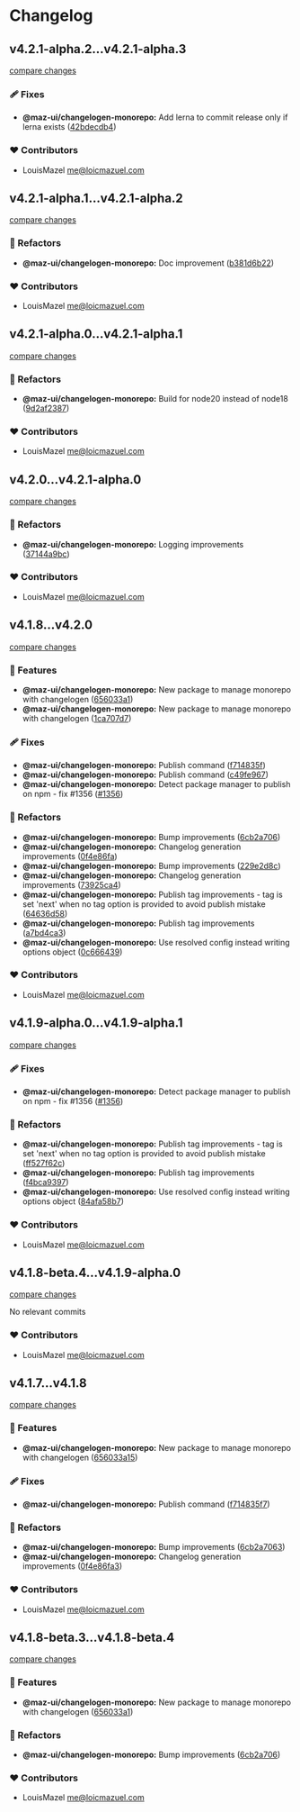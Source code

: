 # Changelog

## v4.2.1-alpha.2...v4.2.1-alpha.3

[compare changes](https://github.com/LouisMazel/maz-ui/compare/v4.2.1-alpha.2...v4.2.1-alpha.3)

### 🩹 Fixes

- **@maz-ui/changelogen-monorepo:** Add lerna to commit release only if lerna exists ([42bdecdb4](https://github.com/LouisMazel/maz-ui/commit/42bdecdb4))

### ❤️ Contributors

- LouisMazel <me@loicmazuel.com>


## v4.2.1-alpha.1...v4.2.1-alpha.2

[compare changes](https://github.com/LouisMazel/maz-ui/compare/v4.2.1-alpha.1...v4.2.1-alpha.2)

### 💅 Refactors

- **@maz-ui/changelogen-monorepo:** Doc improvement ([b381d6b22](https://github.com/LouisMazel/maz-ui/commit/b381d6b22))

### ❤️ Contributors

- LouisMazel <me@loicmazuel.com>


## v4.2.1-alpha.0...v4.2.1-alpha.1

[compare changes](https://github.com/LouisMazel/maz-ui/compare/v4.2.1-alpha.0...v4.2.1-alpha.1)

### 💅 Refactors

- **@maz-ui/changelogen-monorepo:** Build for node20 instead of node18 ([9d2af2387](https://github.com/LouisMazel/maz-ui/commit/9d2af2387))

### ❤️ Contributors

- LouisMazel <me@loicmazuel.com>


## v4.2.0...v4.2.1-alpha.0

[compare changes](https://github.com/LouisMazel/maz-ui/compare/v4.2.0...v4.2.1-alpha.0)

### 💅 Refactors

- **@maz-ui/changelogen-monorepo:** Logging improvements ([37144a9bc](https://github.com/LouisMazel/maz-ui/commit/37144a9bc))

### ❤️ Contributors

- LouisMazel <me@loicmazuel.com>


## v4.1.8...v4.2.0

[compare changes](https://github.com/LouisMazel/maz-ui/compare/v4.1.8...v4.2.0)

### 🚀 Features

- **@maz-ui/changelogen-monorepo:** New package to manage monorepo with changelogen ([656033a1](https://github.com/LouisMazel/maz-ui/commit/656033a1))
- **@maz-ui/changelogen-monorepo:** New package to manage monorepo with changelogen ([1ca707d7](https://github.com/LouisMazel/maz-ui/commit/1ca707d7))

### 🩹 Fixes

- **@maz-ui/changelogen-monorepo:** Publish command ([f714835f](https://github.com/LouisMazel/maz-ui/commit/f714835f))
- **@maz-ui/changelogen-monorepo:** Publish command ([c49fe967](https://github.com/LouisMazel/maz-ui/commit/c49fe967))
- **@maz-ui/changelogen-monorepo:** Detect package manager to publish on npm - fix #1356 ([#1356](https://github.com/LouisMazel/maz-ui/issues/1356))

### 💅 Refactors

- **@maz-ui/changelogen-monorepo:** Bump improvements ([6cb2a706](https://github.com/LouisMazel/maz-ui/commit/6cb2a706))
- **@maz-ui/changelogen-monorepo:** Changelog generation improvements ([0f4e86fa](https://github.com/LouisMazel/maz-ui/commit/0f4e86fa))
- **@maz-ui/changelogen-monorepo:** Bump improvements ([229e2d8c](https://github.com/LouisMazel/maz-ui/commit/229e2d8c))
- **@maz-ui/changelogen-monorepo:** Changelog generation improvements ([73925ca4](https://github.com/LouisMazel/maz-ui/commit/73925ca4))
- **@maz-ui/changelogen-monorepo:** Publish tag improvements - tag is set 'next' when no tag option is provided to avoid publish mistake ([64636d58](https://github.com/LouisMazel/maz-ui/commit/64636d58))
- **@maz-ui/changelogen-monorepo:** Publish tag improvements ([a7bd4ca3](https://github.com/LouisMazel/maz-ui/commit/a7bd4ca3))
- **@maz-ui/changelogen-monorepo:** Use resolved config instead writing options object ([0c666439](https://github.com/LouisMazel/maz-ui/commit/0c666439))

### ❤️ Contributors

- LouisMazel <me@loicmazuel.com>


## v4.1.9-alpha.0...v4.1.9-alpha.1

[compare changes](https://github.com/LouisMazel/maz-ui/compare/v4.1.9-alpha.0...v4.1.9-alpha.1)

### 🩹 Fixes

- **@maz-ui/changelogen-monorepo:** Detect package manager to publish on npm - fix #1356 ([#1356](https://github.com/LouisMazel/maz-ui/issues/1356))

### 💅 Refactors

- **@maz-ui/changelogen-monorepo:** Publish tag improvements - tag is set 'next' when no tag option is provided to avoid publish mistake ([ff527f62c](https://github.com/LouisMazel/maz-ui/commit/ff527f62c))
- **@maz-ui/changelogen-monorepo:** Publish tag improvements ([f4bca9397](https://github.com/LouisMazel/maz-ui/commit/f4bca9397))
- **@maz-ui/changelogen-monorepo:** Use resolved config instead writing options object ([84afa58b7](https://github.com/LouisMazel/maz-ui/commit/84afa58b7))

### ❤️ Contributors

- LouisMazel <me@loicmazuel.com>


## v4.1.8-beta.4...v4.1.9-alpha.0

[compare changes](https://github.com/LouisMazel/maz-ui/compare/v4.1.8-beta.4...v4.1.9-alpha.0)

No relevant commits

### ❤️ Contributors

- LouisMazel <me@loicmazuel.com>


## v4.1.7...v4.1.8

[compare changes](https://github.com/LouisMazel/maz-ui/compare/v4.1.7...v4.1.8)

### 🚀 Features

- **@maz-ui/changelogen-monorepo:** New package to manage monorepo with changelogen ([656033a15](https://github.com/LouisMazel/maz-ui/commit/656033a15))

### 🩹 Fixes

- **@maz-ui/changelogen-monorepo:** Publish command ([f714835f7](https://github.com/LouisMazel/maz-ui/commit/f714835f7))

### 💅 Refactors

- **@maz-ui/changelogen-monorepo:** Bump improvements ([6cb2a7063](https://github.com/LouisMazel/maz-ui/commit/6cb2a7063))
- **@maz-ui/changelogen-monorepo:** Changelog generation improvements ([0f4e86fa3](https://github.com/LouisMazel/maz-ui/commit/0f4e86fa3))

### ❤️ Contributors

- LouisMazel <me@loicmazuel.com>


## v4.1.8-beta.3...v4.1.8-beta.4

[compare changes](https://github.com/LouisMazel/maz-ui/compare/v4.1.8-beta.3...v4.1.8-beta.4)

### 🚀 Features

- **@maz-ui/changelogen-monorepo:** New package to manage monorepo with changelogen ([656033a1](https://github.com/LouisMazel/maz-ui/commit/656033a1))

### 💅 Refactors

- **@maz-ui/changelogen-monorepo:** Bump improvements ([6cb2a706](https://github.com/LouisMazel/maz-ui/commit/6cb2a706))

### ❤️ Contributors

- LouisMazel <me@loicmazuel.com>
